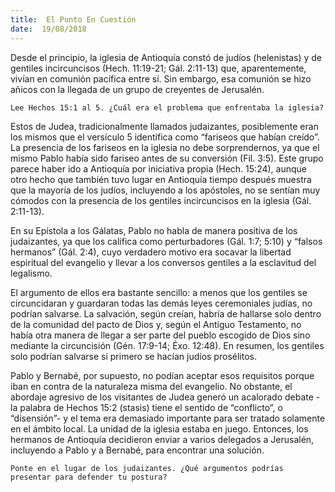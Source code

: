 ```yaml
---
title:  El Punto En Cuestión
date:  19/08/2018
---
```


Desde el principio, la iglesia de Antioquía constó de judíos (helenistas) y de gentiles incircuncisos (Hech. 11:19-21; Gál. 2:11-13) que, aparentemente, vivían en comunión pacífica entre sí. Sin embargo, esa comunión se hizo añicos con la llegada de un grupo de creyentes de Jerusalén.

`Lee Hechos 15:1 al 5. ¿Cuál era el problema que enfrentaba la iglesia?`

Estos de Judea, tradicionalmente llamados judaizantes, posiblemente eran los mismos que el versículo 5 identifica como “fariseos que habían creído”. La presencia de los fariseos en la iglesia no debe sorprendernos, ya que el mismo Pablo había sido fariseo antes de su conversión (Fil. 3:5). Este grupo parece haber ido a Antioquía por iniciativa propia (Hech. 15:24), aunque otro hecho que también tuvo lugar en Antioquía tiempo después muestra que la mayoría de los judíos, incluyendo a los apóstoles, no se sentían muy cómodos con la presencia de los gentiles incircuncisos en la iglesia (Gál. 2:11-13).

En su Epístola a los Gálatas, Pablo no habla de manera positiva de los judaizantes, ya que los califica como perturbadores (Gál. 1:7; 5:10) y “falsos hermanos” (Gál. 2:4), cuyo verdadero motivo era socavar la libertad espiritual del evangelio y llevar a los conversos gentiles a la esclavitud del legalismo.

El argumento de ellos era bastante sencillo: a menos que los gentiles se circuncidaran y guardaran todas las demás leyes ceremoniales judías, no podrían salvarse. La salvación, según creían, habría de hallarse solo dentro de la comunidad del pacto de Dios y, según el Antiguo Testamento, no había otra manera de llegar a ser parte del pueblo escogido de Dios sino mediante la circuncisión (Gén. 17:9-14; Éxo. 12:48). En resumen, los gentiles solo podrían salvarse si primero se hacían judíos prosélitos.

Pablo y Bernabé, por supuesto, no podían aceptar esos requisitos porque iban en contra de la naturaleza misma del evangelio. No obstante, el abordaje agresivo de los visitantes de Judea generó un acalorado debate -la palabra de Hechos 15:2 (stasis) tiene el sentido de “conflicto”, o “disensión”- y el tema era demasiado importante para ser tratado solamente en el ámbito local. La unidad de la iglesia estaba en juego. Entonces, los hermanos de Antioquía decidieron enviar a varios delegados a Jerusalén, incluyendo a Pablo y a Bernabé, para encontrar una solución.

`Ponte en el lugar de los judaizantes. ¿Qué argumentos podrías presentar para defender tu postura?`
